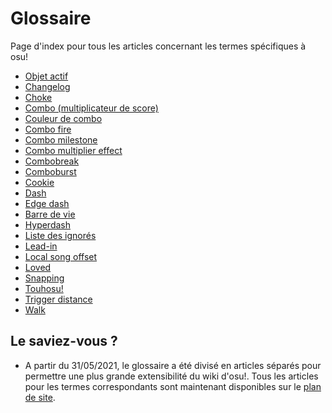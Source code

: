 # Glossaire

Page d'index pour tous les articles concernant les termes spécifiques à osu!

- [Objet actif](Active_object)
- [Changelog](Changelog)
- [Choke](Choke)
- [Combo (multiplicateur de score)](Combo_(score_multiplier))
- [Couleur de combo](Combo_colour)
- [Combo fire](Combo_fire)
- [Combo milestone](Combo_milestone)
- [Combo multiplier effect](Combo_multiplier_effect)
- [Combobreak](Combobreak)
- [Comboburst](Comboburst)
- [Cookie](Cookie)
- [Dash](Dash)
- [Edge dash](Edge_dash)
- [Barre de vie](Health_bar)
- [Hyperdash](Hyperdash)
- [Liste des ignorés](Ignore_list)
- [Lead-in](Lead-in)
- [Local song offset](Local_song_offset)
- [Loved](Loved)
- [Snapping](Snapping)
- [Touhosu!](Touhosu!)
- [Trigger distance](Trigger_distance)
- [Walk](Walk)

## Le saviez-vous ?

- A partir du 31/05/2021, le glossaire a été divisé en articles séparés pour permettre une plus grande extensibilité du wiki d'osu!. Tous les articles pour les termes correspondants sont maintenant disponibles sur le [plan de site](/wiki/Sitemap).
